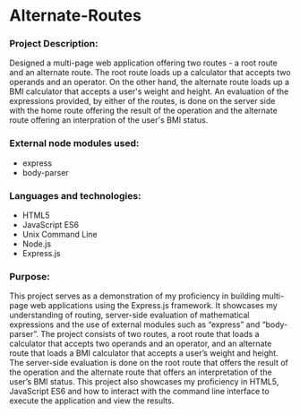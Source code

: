 # Alternate-Routes
### Project Description:
Designed a multi-page web application offering two routes - a root route and an alternate route. The root route loads up a calculator that accepts two operands and an operator. On the other hand, the alternate route loads up a BMI calculator that accepts a user's weight and height. An evaluation of the expressions provided, by either of the routes, is done on the server side with the home route offering the result of the operation and the alternate route offering an interpration of the user's BMI status.
### External node modules used:
- express
- body-parser
### Languages and technologies:
- HTML5
- JavaScript ES6
- Unix Command Line
- Node.js
- Express.js
### Purpose:
This project serves as a demonstration of my proficiency in building multi-page web applications using the Express.js framework. It showcases my understanding of routing, server-side evaluation of mathematical expressions and the use of external modules such as “express” and “body-parser”. The project consists of two routes, a root route that loads a calculator that accepts two operands and an operator, and an alternate route that loads a BMI calculator that accepts a user’s weight and height. The server-side evaluation is done on the root route that offers the result of the operation and the alternate route that offers an interpretation of the user’s BMI status. This project also showcases my proficiency in HTML5, JavaScript ES6 and how to interact with the command line interface to execute the application and view the results.
